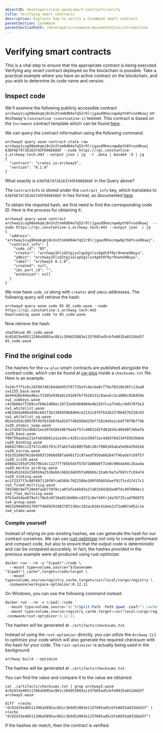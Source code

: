 ```yaml
---
objectID: developers|cosm_wasm|smart-contracts|verify
title: Verifying smart contracts
description: Explains how to verify a CosmWasm smart contract
parentSection: CosmWasm
parentSectionPath: /developers/cosmwasm-documentation/introduction
---
```


# Verifying smart contracts

This is a vital step to ensure that the appropriate contract is being executed. Verifying any smart contract deployed on the blockchain is possible. Take a practical example where you have an active contract on the blockchain, and you wish to determine its code name and version.

## Inspect code

We'll examine the following publicly accessible contract `archway1cug98emkqmj8n3n2tnm9d04e7q52r9lrjgaud9hecnqw6pth8fvse96uwj` on Archway's `Constantine (constnatine-1)` testnet. This contract is based on the `Increment` contract template which can be found <a href="https://github.com/archway-network/archway-templates/tree/main/increment" target="_blank">here</a>.

We can query the contract information using the following command:

```shell
archwayd query wasm contract-state raw archway1cug98emkqmj8n3n2tnm9d04e7q52r9lrjgaud9hecnqw6pth8fvse96uwj 636F6E74726163745F696E666F --node https://rpc.constantine-1.archway.tech:443 --output json | jq  -r .data | base64 -d | jq
{
  "contract": "crates.io:archway5",
  "version": "0.1.0"
}
```

What exactly is `636F6E74726163745F696E666F` in the Query above?

The `ContractInfo` is stored under the `contract_info` key, which translates to `636F6E74726163745F696E666F` in hex format, as documented <a href="https://crates.io/crates/cw2" target="_blank">here</a>.

To obtain the required hash, we first need to find the corresponding code ID. Here is the process for obtaining it:

```shell
archwayd query wasm contract archway1cug98emkqmj8n3n2tnm9d04e7q52r9lrjgaud9hecnqw6pth8fvse96uwj  --node https://rpc.constantine-1.archway.tech:443 --output json  | jq
{
  "address": "archway1cug98emkqmj8n3n2tnm9d04e7q52r9lrjgaud9hecnqw6pth8fvse96uwj",
  "contract_info": {
    "code_id": "85",
    "creator": "archway1hlsd2tgjxalap5gslxz4g4t0f0yr9nwne98uyu",
    "admin": "archway1hlsd2tgjxalap5gslxz4g4t0f0yr9nwne98uyu",
    "label": "archway5 0.1.0",
    "created": null,
    "ibc_port_id": "",
    "extension": null
  }
}
```

We now have `code_id` along with `creator` and `admin` addresses. The following query will retrieve the hash:

```shell
archwayd query wasm code 85 85_code.wasm --node https://rpc.constantine-1.archway.tech:443
Downloading wasm code to 85_code.wasm
```

Now retrieve the hash:

```shell
sha256sum 85_code.wasm
dc02d33e40511396a5895ac0b1c3b9d53803e115f605ad5cbfe8035a031bbd3f  85_code.wasm
```

## Find the original code

The hashes for the `cw-plus` smart contracts are published alongside the contract code, which can be found at <a href="https://github.com/CosmWasm/cw-plus/releases" target="_blank">cw-plus</a> inside a `checksums.txt` file. Here is an example:

```
fe34cfff1cbc24594740164abb953f87735afcdecbe8cf79a70310e36fc13aa0  cw1155_base.wasm
de49426e9deed6acf23d5e930a81241697b77b18131c9aea5c3ca800c028459e  cw1_subkeys.wasm
c424b66e7f289cef69e1408ec18732e034b0604e4b22bfcca7546cc9d57875e3  cw1_whitelist.wasm
e462d44a086a936c681f3b3389d50b8404ce2152c8f0fb32b257064576210c03  cw1_whitelist_ng.wasm
0b2e5d5dc895f8f49f833b076a919774bb5b0d25bf72819e9a1cbdf70f9bf79b  cw20_atomic_swap.wasm
6c1fa5872e1db821ee207b5043d679ad1f57c40032d2fd01834cd04d0f3dbafb  cw20_base.wasm
f00759aa9a221efeb58b61a1a1d4cc4281cdce39d71ac4d8d78d234f03b3b0eb  cw20_bonding.wasm
b6041789cc227472c801763c3fab57a81005fb0c30cf986185aba5e0b429d2e6  cw20_escrow.wasm
91b35168d761de9b0372668dd8fa8491f2c8faedf95da602647f4bade7cb9f57  cw20_ics20.wasm
d408a2195df29379b14c11277f785b5d3f57b71886b0f72e0c90b4e84c2baa4a  cw20_merkle_airdrop.wasm
934ba53242e158910a2528eb6c6b82deb95fe866bbc32a8c9afa7b97cfcb9af4  cw20_staking.wasm
ac1f2327f3c80f897110f0fca0369c7022586e109f856016aef91f3cd1f417c1  cw3_fixed_multisig.wasm
785340c9eff28e0faeb77df8cca0fafee6b93a1fa033d41bda4074cd97600ec1  cw3_flex_multisig.wasm
87b3ad1dee979afc70e5c0f19e8510d9dcc8372c8ef49fc1da76725cad706975  cw4_group.wasm
4651e90405917897f48d929198278f238ec182ac018c414ee22f2a007a052c1e  cw4_stake.wasm
```

### Compile yourself

Instead of relying on pre-existing hashes, we can generate the hash for our contract ourselves. We can use <a href="https://github.com/CosmWasm/rust-optimizer" target="_blank">rust-optimizer</a> not only to create performant and compact code, but also to ensure that the output code is deterministic and can be compared accurately. In fact, the hashes provided in the previous example were all produced using rust-optimizer.

```shell
docker run --rm -v "$(pwd)":/code \
  --mount type=volume,source="$(basename "$(pwd)")_cache",target=/code/target \
  --mount type=volume,source=registry_cache,target=/usr/local/cargo/registry \
  cosmwasm/workspace-optimizer:0.12.11
```

On Windows, you can use the following command instead:

```powershell
docker run --rm -v ${pwd}:/code `
 --mount type=volume,source="$("$(Split-Path -Path $pwd -Leaf)")_cache",target=/code/target `
 --mount type=volume,source=registry_cache,target=/usr/local/cargo/registry `
 cosmwasm/rust-optimizer:0.12.11
```

The hashes will be generated at `./artifacts/checksums.txt`.

Instead of using the `rust-optimizer` directly, you can utilize the `Archway CLI` to optimize your code which will also generate the required checksum with the hash for your code. The `rust-optimizer` is actually being used in the background.

```shell
archway build --optimize
```

The hashes will be generated at `./artifacts/checksums.txt`.

You can find the value and compare it to the value we obtained.

```shell
cat ./artifacts/checksums.txt | grep archway5.wasm
dc02d33e40511396a5895ac0b1c3b9d53803e115f605ad5cbfe8035a031bbd3f  archway5.wasm
```

```shell
diff  <(echo "dc02d33e40511396a5895ac0b1c3b9d53803e115f605ad5cbfe8035a031bbd3f" ) <(echo "dc02d33e40511396a5895ac0b1c3b9d53803e115f605ad5cbfe8035a031bbd3f")
```

If the hashes do match, then the contract is verified.
